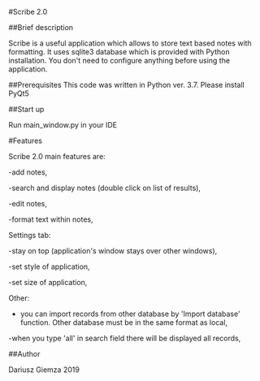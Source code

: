 #Scribe 2.0

##Brief description

Scribe is a useful application which allows to store text based notes with formatting. It uses sqlite3 database which is provided with Python installation. You don't need to configure anything before using the application.

##Prerequisites
This code was written in Python ver. 3.7.
Please install PyQt5

##Start up

Run main_window.py in your IDE

#Features

Scribe 2.0 main features are:

-add notes,

-search and display notes (double click on list of results),

-edit notes,

-format text within notes,

Settings tab:

-stay on top (application's window stays over other windows),

-set style of application,

-set size of application,

Other:

- you can import records from other database by 'Import database' function. Other database must be in the same format as local,

-when you type 'all' in search field there will be displayed all records,

##Author

Dariusz Giemza 2019